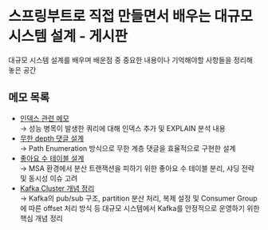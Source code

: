 # 스프링부트로 직접 만들면서 배우는 대규모 시스템 설계 - 게시판
대규모 시스템 설계를 배우며 배운점 중 중요한 내용이나 기억해야할 사항들을 정리해 놓은 공간
## 메모 목록
- [인덱스 관련 메모](service/article/memo/index.md)<br>
  → 성능 병목이 발생한 쿼리에 대해 인덱스 추가 및 EXPLAIN 분석 내용
- [무한 depth 댓글 설계](service/comment/memo/comment-infinite-depth.md)<br>
  → Path Enumeration 방식으로 무한 계층 댓글을 효율적으로 구현한 설계
- [좋아요 수 테이블 설계](service/like/memo/like.md)<br>
  → MSA 환경에서 분산 트랜잭션을 피하기 위한 좋아요 수 테이블 분리, 샤딩 전략 및 동시성 이슈 고려
- [Kafka Cluster 개념 정리](service/hot-article/memo/kafka.md)<br>
  → Kafka의 pub/sub 구조, partition 분산 처리, 복제 설정 및 Consumer Group에 따른 offset 처리 방식 등 대규모 시스템에서 Kafka를 안정적으로 운영하기 위한 핵심 개념 정리